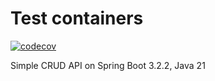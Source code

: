# Test containers

[![codecov](https://codecov.io/gh/ih0r-d/testcontainers-with-coverage/graph/badge.svg?token=RAQXEFCHB0)](https://codecov.io/gh/ih0r-d/testcontainers-with-coverage)

Simple CRUD API on Spring Boot 3.2.2, Java 21

